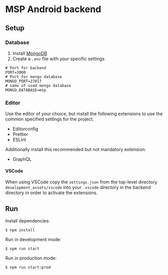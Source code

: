 # MSP Android backend

## Setup

### Database

1. Install [MongoDB](https://www.mongodb.com/try/download/community)
2. Create a `.env` file with your specific settings

```
# Port for backend
PORT=3000
# Port for mongo database
MONGO_PORT=27017
# name of used mongo database
MONGO_DATABASE=msp
```

### Editor

Use the editor of your choice, but install the following extensions to use the common specified settings for the project.

- Editorconfig
- Prettier
- ESLint

Additionally install this recommended but not mandatory extension:

- GraphQL

#### VSCode

When using VSCode copy the `settings.json` from the top-level directory `development_assets/vscode` into your `.vscode` directory in the backend directory in order to activate the extensions.

## Run

Install dependencies:

```
$ npm install
```

Run in development mode:

```
$ npm run start
```

Run in production mode:

```
$ npm run start:prod
```
